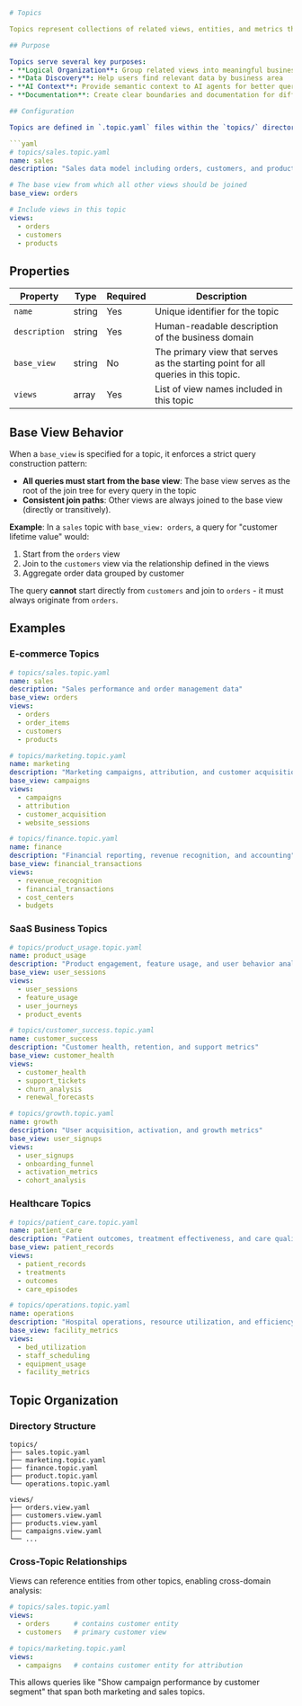 ````yaml
# Topics

Topics represent collections of related views, entities, and metrics that form logical business domains within your semantic layer. They provide a high-level organizational structure that helps users discover and explore related data concepts together.

## Purpose

Topics serve several key purposes:
- **Logical Organization**: Group related views into meaningful business domains
- **Data Discovery**: Help users find relevant data by business area
- **AI Context**: Provide semantic context to AI agents for better query understanding
- **Documentation**: Create clear boundaries and documentation for different data domains

## Configuration

Topics are defined in `.topic.yaml` files within the `topics/` directory:

```yaml
# topics/sales.topic.yaml
name: sales
description: "Sales data model including orders, customers, and products"

# The base view from which all other views should be joined
base_view: orders

# Include views in this topic
views:
  - orders
  - customers
  - products
````

## Properties

| Property      | Type   | Required | Description                                                                       |
| ------------- | ------ | -------- | --------------------------------------------------------------------------------- |
| `name`        | string | Yes      | Unique identifier for the topic                                                   |
| `description` | string | Yes      | Human-readable description of the business domain                                 |
| `base_view`   | string | No       | The primary view that serves as the starting point for all queries in this topic. |
| `views`       | array  | Yes      | List of view names included in this topic                                         |

## Base View Behavior

When a `base_view` is specified for a topic, it enforces a strict query construction pattern:

- **All queries must start from the base view**: The base view serves as the root of the join tree for every query in the topic
- **Consistent join paths**: Other views are always joined to the base view (directly or transitively).

**Example**: In a `sales` topic with `base_view: orders`, a query for "customer lifetime value" would:

1. Start from the `orders` view
2. Join to the `customers` view via the relationship defined in the views
3. Aggregate order data grouped by customer

The query **cannot** start directly from `customers` and join to `orders` - it must always originate from `orders`.

## Examples

### E-commerce Topics

```yaml
# topics/sales.topic.yaml
name: sales
description: "Sales performance and order management data"
base_view: orders
views:
  - orders
  - order_items
  - customers
  - products

# topics/marketing.topic.yaml
name: marketing
description: "Marketing campaigns, attribution, and customer acquisition"
base_view: campaigns
views:
  - campaigns
  - attribution
  - customer_acquisition
  - website_sessions

# topics/finance.topic.yaml
name: finance
description: "Financial reporting, revenue recognition, and accounting"
base_view: financial_transactions
views:
  - revenue_recognition
  - financial_transactions
  - cost_centers
  - budgets
```

### SaaS Business Topics

```yaml
# topics/product_usage.topic.yaml
name: product_usage
description: "Product engagement, feature usage, and user behavior analytics"
base_view: user_sessions
views:
  - user_sessions
  - feature_usage
  - user_journeys
  - product_events

# topics/customer_success.topic.yaml
name: customer_success
description: "Customer health, retention, and support metrics"
base_view: customer_health
views:
  - customer_health
  - support_tickets
  - churn_analysis
  - renewal_forecasts

# topics/growth.topic.yaml
name: growth
description: "User acquisition, activation, and growth metrics"
base_view: user_signups
views:
  - user_signups
  - onboarding_funnel
  - activation_metrics
  - cohort_analysis
```

### Healthcare Topics

```yaml
# topics/patient_care.topic.yaml
name: patient_care
description: "Patient outcomes, treatment effectiveness, and care quality"
base_view: patient_records
views:
  - patient_records
  - treatments
  - outcomes
  - care_episodes

# topics/operations.topic.yaml
name: operations
description: "Hospital operations, resource utilization, and efficiency"
base_view: facility_metrics
views:
  - bed_utilization
  - staff_scheduling
  - equipment_usage
  - facility_metrics
```

## Topic Organization

### Directory Structure

```
topics/
├── sales.topic.yaml
├── marketing.topic.yaml
├── finance.topic.yaml
├── product.topic.yaml
└── operations.topic.yaml

views/
├── orders.view.yaml
├── customers.view.yaml
├── products.view.yaml
├── campaigns.view.yaml
└── ...
```

### Cross-Topic Relationships

Views can reference entities from other topics, enabling cross-domain analysis:

```yaml
# topics/sales.topic.yaml
views:
  - orders      # contains customer entity
  - customers   # primary customer view

# topics/marketing.topic.yaml
views:
  - campaigns   # contains customer entity for attribution
```

This allows queries like "Show campaign performance by customer segment" that span both marketing and sales topics.
